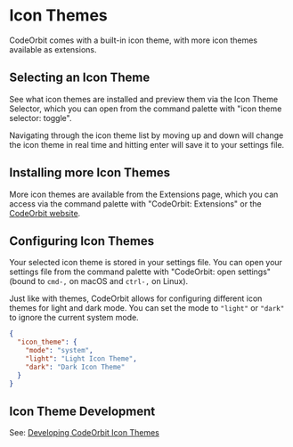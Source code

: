 ﻿# Icon Themes

CodeOrbit comes with a built-in icon theme, with more icon themes available as extensions.

## Selecting an Icon Theme

See what icon themes are installed and preview them via the Icon Theme Selector, which you can open from the command palette with "icon theme selector: toggle".

Navigating through the icon theme list by moving up and down will change the icon theme in real time and hitting enter will save it to your settings file.

## Installing more Icon Themes

More icon themes are available from the Extensions page, which you can access via the command palette with "CodeOrbit: Extensions" or the [CodeOrbit website](https://CodeOrbit.dev/extensions).

## Configuring Icon Themes

Your selected icon theme is stored in your settings file. You can open your settings file from the command palette with "CodeOrbit: open settings" (bound to `cmd-,` on macOS and `ctrl-,` on Linux).

Just like with themes, CodeOrbit allows for configuring different icon themes for light and dark mode. You can set the mode to `"light"` or `"dark"` to ignore the current system mode.

```json
{
  "icon_theme": {
    "mode": "system",
    "light": "Light Icon Theme",
    "dark": "Dark Icon Theme"
  }
}
```

## Icon Theme Development

See: [Developing CodeOrbit Icon Themes](./extensions/icon-themes.md)
